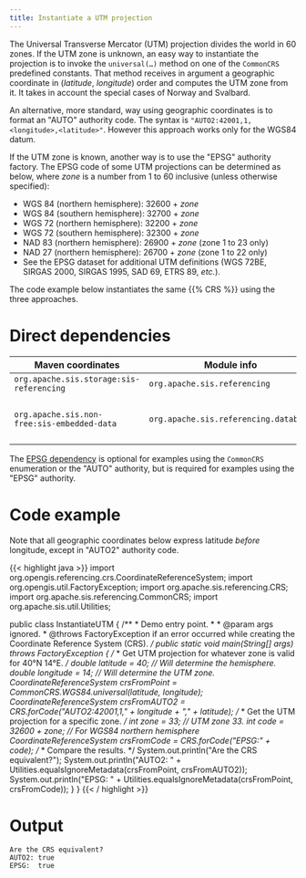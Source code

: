 ```yaml
---
title: Instantiate a UTM projection
---
```


The Universal Transverse Mercator (UTM) projection divides the world in 60 zones.
If the UTM zone is unknown, an easy way to instantiate the projection
is to invoke the `universal(…)` method on one of the `CommonCRS` predefined constants.
That method receives in argument a geographic coordinate in (_latitude_, _longitude_) order and computes the UTM zone from it.
It takes in account the special cases of Norway and Svalbard.

An alternative, more standard, way using geographic coordinates is to format an "AUTO" authority code.
The syntax is `"AUTO2:​42001,​1,​<longitude>,​<latitude>"`.
However this approach works only for the WGS84 datum.

If the UTM zone is known, another way is to use the "EPSG" authority factory.
The EPSG code of some UTM projections can be determined as below, where _zone_ is a number from 1 to 60 inclusive (unless otherwise specified):

* WGS 84 (northern hemisphere): 32600 + _zone_
* WGS 84 (southern hemisphere): 32700 + _zone_
* WGS 72 (northern hemisphere): 32200 + _zone_
* WGS 72 (southern hemisphere): 32300 + _zone_
* NAD 83 (northern hemisphere): 26900 + _zone_ (zone 1 to 23 only)
* NAD 27 (northern hemisphere): 26700 + _zone_ (zone 1 to 22 only)
* See the EPSG dataset for additional UTM definitions
  (WGS 72BE, SIRGAS 2000, SIRGAS 1995, SAD 69, ETRS 89, _etc._).

The code example below instantiates the same {{% CRS %}} using the three approaches.


# Direct dependencies

Maven coordinates                           | Module info                           | Remarks
------------------------------------------- | ------------------------------------- | -----------------------------
`org.apache.sis.storage:sis-referencing`    | `org.apache.sis.referencing`          |
`org.apache.sis.non-free:sis-embedded-data` | `org.apache.sis.referencing.database` | Optional. Non-Apache license.

The [EPSG dependency](../epsg.html) is optional for examples using the `CommonCRS` enumeration
or the "AUTO" authority, but is required for examples using the "EPSG" authority.


# Code example

Note that all geographic coordinates below express latitude *before* longitude,
except in "AUTO2" authority code.

{{< highlight java >}}
import org.opengis.referencing.crs.CoordinateReferenceSystem;
import org.opengis.util.FactoryException;
import org.apache.sis.referencing.CRS;
import org.apache.sis.referencing.CommonCRS;
import org.apache.sis.util.Utilities;

public class InstantiateUTM {
    /**
     * Demo entry point.
     *
     * @param  args  ignored.
     * @throws FactoryException if an error occurred while creating the Coordinate Reference System (CRS).
     */
    public static void main(String[] args) throws FactoryException {
        /*
         * Get UTM projection for whatever zone is valid for 40°N 14°E.
         */
        double latitude  = 40;      // Will determine the hemisphere.
        double longitude = 14;      // Will determine the UTM zone.
        CoordinateReferenceSystem crsFromPoint = CommonCRS.WGS84.universal(latitude, longitude);
        CoordinateReferenceSystem crsFromAUTO2 = CRS.forCode("AUTO2:42001,1," + longitude + "," + latitude);
        /*
         * Get the UTM projection for a specific zone.
         */
        int zone = 33;              // UTM zone 33.
        int code = 32600 + zone;    // For WGS84 northern hemisphere
        CoordinateReferenceSystem crsFromCode = CRS.forCode("EPSG:" + code);
        /*
         * Compare the results.
         */
        System.out.println("Are the CRS equivalent?");
        System.out.println("AUTO2: " + Utilities.equalsIgnoreMetadata(crsFromPoint, crsFromAUTO2));
        System.out.println("EPSG:  " + Utilities.equalsIgnoreMetadata(crsFromPoint, crsFromCode));
    }
}
{{< / highlight >}}


# Output

```
Are the CRS equivalent?
AUTO2: true
EPSG:  true
```
